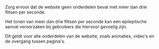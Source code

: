 <!-- @license CC0-1.0 -->

Zorg ervoor dat de website geen onderdelen bevat met meer dan drie flitsen per seconde.

Het tonen van meer dan drie flitsen per seconde kan een epileptische aanval veroorzaken bij gebruikers die hiervoor gevoelig zijn.

Dit geldt voor alle onderdelen van de website, zoals animaties, video's en de overgang tussen pagina's.
